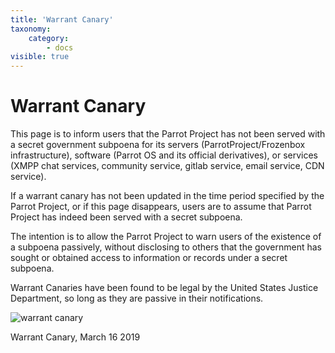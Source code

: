 ```yaml
---
title: 'Warrant Canary'
taxonomy:
    category:
        - docs
visible: true
---
```


# Warrant Canary

This page is to inform users that the Parrot Project has not been served with a secret government subpoena for its servers (ParrotProject/Frozenbox infrastructure), software (Parrot OS and its official derivatives), or services (XMPP chat services, community service, gitlab service, email service, CDN service).

If a warrant canary has not been updated in the time period specified by the Parrot Project, or if this page disappears, users are to assume that Parrot Project has indeed been served with a secret subpoena.


The intention is to allow the Parrot Project to warn users of the existence of a subpoena passively, without disclosing to others that the government has sought or obtained access to information or records under a secret subpoena.

Warrant Canaries have been found to be legal by the United States Justice Department, so long as they are passive in their notifications.






![warrant canary](https://www.parrotsec.org/docs/img/warrant-canary.png)

Warrant Canary, March 16 2019







